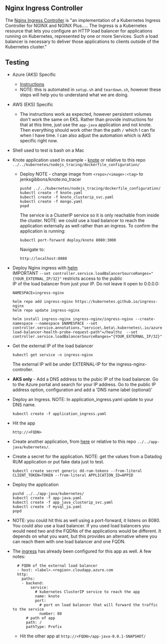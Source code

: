 Nginx Ingress Controller
--

The [Nginx Ingress Controller](https://docs.nginx.com/nginx-ingress-controller/) is "an implementation of a Kubernetes Ingress Controller for NGINX and NGINX Plus..... The Ingress is a Kubernetes resource that lets you configure an HTTP load balancer for applications running on Kubernetes, represented by one or more Services. Such a load balancer is necessary to deliver those applications to clients outside of the Kubernetes cluster."  
  
Testing
-
- Azure (AKS) Specific  
  - [Instructions](https://learn.microsoft.com/en-us/azure/aks/ingress-basic?tabs=azure-cli#basic-configuration)  
  - NOTE: this is automated in ```setup.sh``` and ```teardown.sh```, however these steps will help you to understand what we are    doing.  
- AWS (EKS) Specific  
  - The instructions work as expected, however persistent volumes don't work the same on EKS.  Rather than provide instructions for that at this time, just use the ```app-java``` application and not knote.  Then everything should work other than the path ```/``` which I can fix when I have time.  I can also adjust the automation which is AKS specific right now.  
- Shell used to test is bash on a Mac  

- Knote application used in example - [knote](https://github.com/jgibbons-cp/datadog/tree/main/kubernetes/nodejs_tracing/dockerfile_configuration) or relative to this repo ```../../kubernetes/nodejs_tracing/dockerfile_configuration/```  
  - Deploy NOTE - change image from ```<repo>/<image>:<tag>``` to jenksgibbons/knote:no_tracer  
    ```  
    pushd ../../kubernetes/nodejs_tracing/dockerfile_configuration/   
    kubectl create -f knote.yaml  
    kubectl create -f knote_clusterip_svc.yaml  
    kubectl create -f mongo.yaml  
    popd  
    ```  
    The service is a ClusterIP service so it is only reachable from inside the cluster.  NOTE: we could use a load balancer to 
    reach the application externally as well rather than an ingress.  To confirm the application is running:  
    ```  
    kubectl port-forward deploy/knote 8080:3000  
    ```  
    Navigate to:  
    ```
    http://localhost:8080  
    ```  
- Deploy Nginx ingress with [helm](https://helm.sh/)  
  IMPORTANT ```--set controller.service.loadBalancerSourceRanges="{YOUR_EXTERNAL_IP/32}"``` restricts access to the public  
  IP of the load balancer from just your IP.  Do not leave it open to 0.0.0.0:  
  ```  
  NAMESPACE=ingress-nginx  
  
  helm repo add ingress-nginx https://kubernetes.github.io/ingress-nginx  
  helm repo update ingress-nginx 
  
  helm install ingress-nginx ingress-nginx/ingress-nginx --create-namespace --namespace $NAMESPACE --set controller.service.annotations."service\.beta\.kubernetes\.io/azure-load-balancer-health-probe-request-path"=/healthz  --set controller.service.loadBalancerSourceRanges="{YOUR_EXTERNAL_IP/32}"
  ```  

- Get the external IP of the load balancer  
  ```  
  kubectl get service -n ingress-nginx  
  ```  
  The external IP will be under EXTERNAL-IP for the ingress-nginx-controller.  
    
- **AKS only** - Add a DNS address to the pubic IP of the load balancer.  Go to the Azure portal and search for your IP address.  Go to the public IP address option, configuration and add a 'DNS name label (optional)'  
  
- Deploy an Ingress. NOTE: In application_ingress.yaml update <FQDN> to your DNS name.  
  
  ```  
  kubectl create -f application_ingress.yaml  
  ```  
  
- Hit the app  
  ```  
  http://<FQDN>  
  ```  

- Create another application, from [here](https://github.com/jgibbons-cp/datadog/tree/main/app-java/kubernetes) or relative 
  to this repo ```../../app-java/kubernetes/```.  
  
- Create a secret for the application. NOTE: get the values from a Datadog RUM application or put fake data just to test.  
  ```  
  kubectl create secret generic dd-rum-tokens --from-literal CLIENT_TOKEN=TOKEN --from-literal APPLICATION_ID=APPID  
  ```  
  
- Deploy the application  
  ```  
  pushd ../../app-java/kubernetes/  
  kubectl create -f app-java.yaml  
  kubectl create -f app_java_clusterip_svc.yaml  
  kubectl create -f mysql_ja.yaml  
  popd  
  ```  
  
- NOTE: you could hit this as well using a port-forward, it listens on 8080.  You could also use a load balancer.  If you used 
  load balancers you would need two and the FQDNs of the applications would be different.  It depends on what you want, but 
  this provides an alternative where you can reach them with one load balancer and one FQDN.  

- The [ingress](https://kubernetes.io/docs/concepts/services-networking/ingress/) has already been configured for this app 
  as well.  A few notes:  
  ```  
    # FQDN of the external load balancer  
    - host: <label>.<region>.cloudapp.azure.com
    http:
      paths:
      - backend:
          service:
            # kubernetes ClusterIP service to reach the app
            name: knote
            port:
              # port on load balancer that will forward the traffic to the service
              number: 80
        # path of app
        path: /
        pathType: Prefix
  ```  
    
  - Hit the other app at ```http://<FQDN>/app-java-0.0.1-SNAPSHOT/```
